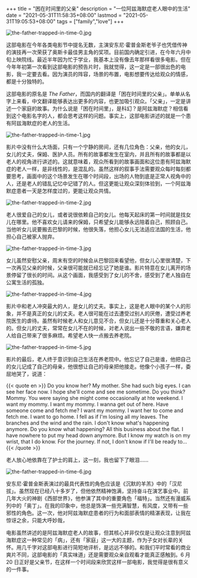 +++
title = "困在时间里的父亲"
description = "一位阿兹海默症老人眼中的生活"
date = "2021-05-31T11:58:35+08:00"
lastmod = "2021-05-31T19:05:53+08:00"
tags = ["family","love"]
+++

![the-father-trapped-in-time-0.jpg](/images/the-father-trapped-in-time-0.jpg)

这部电影在今年各类电影节中提名无数，主演安东尼·霍普金斯老爷子也凭借传神的演技再一次荣获了奥斯卡最佳男主角的奖项。目前国内确定引进，在今年六月中旬上映院线。最近半年因为忙于学业，我基本上没有像去年那样看很多电影。但在今年年初第一次看到这部电影的预告片时，我就觉得，这一定是一部很出色的电影，我一定要去看。因为演员的阵容，场景的布置，电影想要传达给观众的情感，都是十分独特的。

这部电影的原名是 *The Father*，而国内的翻译是「困在时间里的父亲」。单单从名字上来看，中文翻译能够表达出更多的内容，也更加吸引观众。「父亲」，一定是讲述一个家庭的故事。为什么说是「困在时间里」，是科幻？是阿兹海默症？相信看到这个电影名字的人，都会思考这样的问题。事实上，这部电影讲述的就是一个患有阿兹海默症的老人的生活。

![the-father-trapped-in-time-1.jpg](/images/the-father-trapped-in-time-1.jpg)

影片中没有什么大场面，只有一个宁静的房间，还有几位角色：父亲，他的女儿，女儿的丈夫，保姆、医护人员。所有的故事都发生在室内，并且所有的故事都是以老人的视角进行讲述的。这就意味着，观众所看到的故事画面和这位患有阿兹海默症的老人一样，是非线性的，是混乱的。虽然这样的叙事手法需要观众每时每刻都要思考，画面中的这个场景发生在哪个时间段，出场的人物到底是正常人视角中的人，还是老人的错乱记忆中记错了的人。但这更能让观众深刻体验到，一个阿兹海默症患者一天是怎样度过的，更能让观众共情。

![the-father-trapped-in-time-2.jpg](/images/the-father-trapped-in-time-2.jpg)

老人很爱自己的女儿，或者说很依赖自己的女儿。他每天起床的第一时间就是找女儿在哪里。他不喜欢女儿请来的保姆，只希望女儿能够永远陪着自己，照顾自己。当他听女儿说要搬去巴黎的时候，他很失落，他担心女儿无法适应法国的生活，他担心自己被家人抛弃。

![the-father-trapped-in-time-3.jpg](/images/the-father-trapped-in-time-3.jpg)

女儿虽然安慰父亲，周末有空的时候会从巴黎回来看望他，但女儿心里很清楚，下一次再见父亲的时候，父亲很可能就已经忘记了她是谁。影片特意在女儿离开的场景停留了很长的时间。从这个画面，我感受到了女儿的不舍，感受到了老人独自在公寓生活的孤独。

![the-father-trapped-in-time-4.jpg](/images/the-father-trapped-in-time-4.jpg)

影片中和老人冲突最大的人，是女儿的丈夫。事实上，这是老人眼中的某个人的形象，并不是真正的女儿的丈夫。老人很可能在过去遭受过别人的厌倦，遭受过养老院医生的虐待。虽然有时候老人和女儿意见不合，但女儿还是十分尊重和关心老人的。但女儿的丈夫，常常在女儿不在的时候，对老人说出一些不敬的言语，嫌弃老人给自己带来了很多麻烦。希望老人快一点搬去养老院。

![the-father-trapped-in-time-5.jpg](/images/the-father-trapped-in-time-5.jpg)

影片的最后，老人终于意识到自己生活在养老院中。他忘记了自己是谁，他把自己的女儿记成了自己的母亲，他很想让自己的母亲把他接走。他像个小孩子一样，委屈地哭了，说道：

{{< quote en >}}
Do you know her? My mother. She had such big eyes. I can see her face now. I hope she'll come and see me sometime. Do you think? Mommy. You were saying she might come occasionally at hte weekend. I want my mommy. I want my mommy. I wanna get out of here. Have someone come and fetch me? I want my mommy. I want her to come and fetch me. I want to go home. I fell as if I'm losing all my leaves. The branches and the wind and the rain. I don't know what's happening anymore. Do you know what happening? All this business about the flat. I have nowhere to put my head down anymore. But I know my watch is on my wrist, that I do know. For the journey. If not, I don't know if I'll be ready to...
{{< /quote >}}

老人放心地依靠在了护士的肩上，这一刻，我也留下了眼泪……

![the-father-trapped-in-time-6.jpg](/images/the-father-trapped-in-time-6.jpg)

安东尼·霍普金斯表演过的最具代表性的角色应该是《沉默的羊羔》中的「汉尼拔」。虽然现在已经八十多岁了，但他依然精神饱满，坚持奋斗在演艺事业中。前几年大火的神剧《西部世界》，他参演了其中的重要角色「福特」。当然还有漫威系列中的「奥丁」。在我的印象中，他总是饰演一些充满智慧，有风度，又带有一些邪性的角色。这一次，他对阿兹海默症患者的行为和面部表情的精湛表现，让我在惊讶之余，只能大呼妙哉，

电影虽然讲述的是阿兹海默症老人的故事，但其核心并非仅仅是让观众注意到阿兹海默症这一种常见的「病」，还有「家庭」这一大的主题，作为子女对长辈的关怀。用几千字对这部电影进行简短地评析，是远远不够的。和我们平时常看的商业爽片不同，这部电影的「真实味道」还是需要观众亲自观看才能真正感触到。6 月 20 日正好是父亲节，在这样一个时间段来欣赏这样一部电影，我觉得是很有意义的一件事。